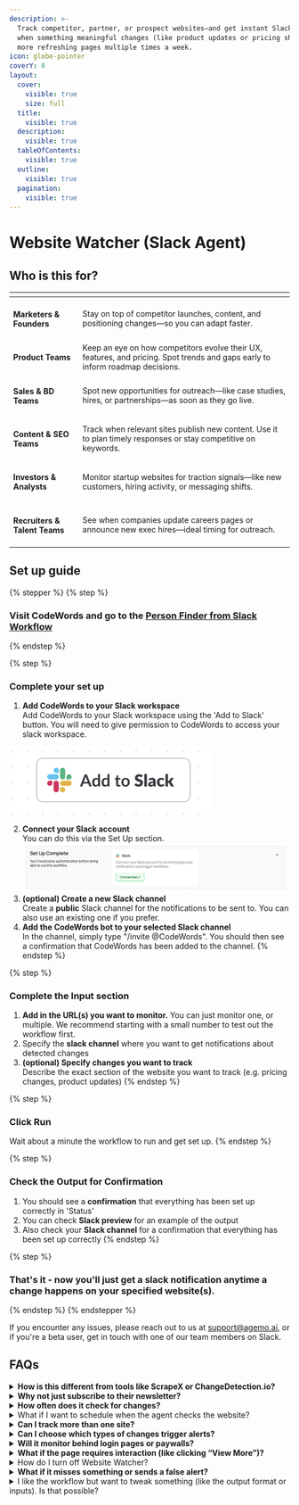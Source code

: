 ```yaml
---
description: >-
  Track competitor, partner, or prospect websites—and get instant Slack alerts
  when something meaningful changes (like product updates or pricing shifts). No
  more refreshing pages multiple times a week.
icon: globe-pointer
coverY: 0
layout:
  cover:
    visible: true
    size: full
  title:
    visible: true
  description:
    visible: true
  tableOfContents:
    visible: true
  outline:
    visible: true
  pagination:
    visible: true
---
```


# Website Watcher (Slack Agent)

## Who is this for?

<table data-view="cards"><thead><tr><th></th><th></th></tr></thead><tbody><tr><td><h4>Marketers &#x26; Founders</h4></td><td>Stay on top of competitor launches, content, and positioning changes—so you can adapt faster.</td></tr><tr><td><h4>Product Teams</h4></td><td>Keep an eye on how competitors evolve their UX, features, and pricing. Spot trends and gaps early to inform roadmap decisions.</td></tr><tr><td><h4>Sales &#x26; BD Teams</h4></td><td>Spot new opportunities for outreach—like case studies, hires, or partnerships—as soon as they go live.</td></tr><tr><td><h4>Content &#x26; SEO Teams</h4></td><td>Track when relevant sites publish new content. Use it to plan timely responses or stay competitive on keywords.</td></tr><tr><td><h4>Investors &#x26; Analysts</h4></td><td>Monitor startup websites for traction signals—like new customers, hiring activity, or messaging shifts.</td></tr><tr><td><h4>Recruiters &#x26; Talent Teams</h4></td><td>See when companies update careers pages or announce new exec hires—ideal timing for outreach.</td></tr></tbody></table>

## Set up guide

{% stepper %}
{% step %}
### Visit CodeWords and go to the [Person Finder from Slack Workflow](https://codewords.agemo.ai/run/website_monitoring_to_slack_trigger)
{% endstep %}

{% step %}
### Complete your set up&#x20;

1. **Add CodeWords to your Slack workspace**\
   Add CodeWords to your Slack workspace using the 'Add to Slack' button. You will need to give permission to CodeWords to access your slack workspace.&#x20;

<img src="../../.gitbook/assets/Screenshot 2025-05-28 at 12.28.28.png" alt="" data-size="original">

2. **Connect your Slack account** \
   You can do this via the Set Up section.![](<../../.gitbook/assets/Screenshot 2025-05-28 at 15.40.42.png>)
3. **(optional) Create a new Slack channel**\
   Create a **public** Slack channel for the notifications to be sent to. You can also use an existing one if you prefer.
4. **Add the CodeWords bot to your selected Slack channel**\
   In the channel, simply type "/invite @CodeWords". You should then see a confirmation that CodeWords has been added to the channel.
{% endstep %}

{% step %}
### Complete the Input section

1. **Add in the URL(s) you want to monitor.** You can just monitor one, or multiple. We recommend starting with a small number to test out the workflow first.&#x20;
2. Specify the **slack channel** where you want to get notifications about detected changes
3. **(optional) Specify changes you want to track** \
   Describe the exact section of the website you want to track (e.g. pricing changes, product updates)
{% endstep %}

{% step %}
### Click Run

Wait about a minute the workflow to run and get set up.&#x20;
{% endstep %}

{% step %}
### Check the Output for Confirmation

1. You should see a **confirmation** that everything has been set up correctly in 'Status'
2. You can check **Slack preview** for an example of the output
3. Also check your **Slack channel** for a confirmation that everything has been set up correctly&#x20;
{% endstep %}

{% step %}
### That's it - now you'll just get a slack notification anytime a change happens on your specified website(s).&#x20;
{% endstep %}
{% endstepper %}

If you encounter any issues, please reach out to us at support@agemo.ai, or if you're a beta user, get in touch with one of our team members on Slack.

## FAQs

<details>

<summary><strong>How is this different from tools like ScrapeX or ChangeDetection.io?</strong></summary>

Website Watcher is built for teams who live in Slack. Unlike generic page monitoring tools, it summarizes meaningful changes in plain English and delivers them directly to your Slack channel—no dashboards to check, no code to configure. It’s designed for real-time collaboration, not just passive tracking.

</details>

<details>

<summary><strong>Why not just subscribe to their newsletter?</strong></summary>

Newsletters are delayed (and often filtered). Website Watcher gives you real-time alerts for competitive or strategic updates.

</details>

<details>

<summary><strong>How often does it check for changes?</strong></summary>

The agent checks your selected everyday and sends alerts when there's a meaningful update—not just minor text edits.

</details>

<details>

<summary>What if I want to schedule when the agent checks the website? </summary>

You can use [this workflow](https://codewords.agemo.ai/run/website_monitoring_to_slack) for that.

</details>

<details>

<summary><strong>Can I track more than one site?</strong></summary>

Yes. You can set up multiple workflows to monitor different websites or pages.

</details>

<details>

<summary><strong>Can I choose which types of changes trigger alerts?</strong></summary>

Yes. When you're setting it up, specify what kind of changes you're looking for (this is where the LLM comes in).

</details>

<details>

<summary><strong>Will it monitor behind login pages or paywalls?</strong></summary>

Not at the moment. In a future version it will be able to use your credentials to access pages behind a login in a safe and secure manner within your browser.

</details>

<details>

<summary><strong>What if the page requires interaction (like clicking “View More”)?</strong></summary>

We’re rolling out an advanced version of this workflow that can actively interact with pages—like clicking buttons or expanding sections. If that’s something you need, let us know and we’ll get you early access.

</details>

<details>

<summary>How do I turn off Website Watcher?</summary>

You can simply go to 'Scheduled Runs' on CodeWords, and disable the workflow.

</details>

<details>

<summary><strong>What if it misses something or sends a false alert?</strong></summary>

If you notice something off, just let us know via the chat widget on CodeWords, at support@agemo.ai or on Slack if you're in our Beta group. We’re constantly improving detection.

</details>

<details>

<summary>I like the workflow but want to tweak something (like the output format or inputs). Is that possible?</summary>

Yes! Just reach out via the chat widget on CodeWords and type in the variation you'd like. Plus, we're rolling out an edit feature soon, so you'll be able to customize workflows on your own with just a few clicks or message.

</details>
